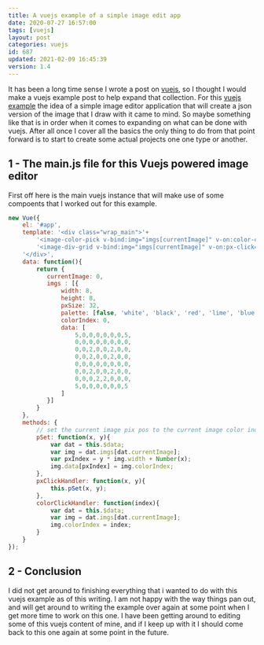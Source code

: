 ```yaml
---
title: A vuejs example of a simple image edit app
date: 2020-07-27 16:57:00
tags: [vuejs]
layout: post
categories: vuejs
id: 687
updated: 2021-02-09 16:45:39
version: 1.4
---
```


It has been a long time sense I wrote a post on [vuejs](https://vuejs.org/v2/guide/), so I thought I would make a vuejs example post to help expand that collection. For this [vuejs example](/2021/02/04/vuejs-example/) the idea of a simple image editor application that will create a json version of the image that I draw with it came to mind. So maybe something like that is in order when it comes to expanding on what can be done with vuejs. After all once I cover all the basics the only thing to do from that point forward is to start to create some actual projects one one type or another.

<!-- more -->

## 1 - The main.js file for this Vuejs powered image editor

First off here is the main vuejs instance that will make use of some compoents that I worked out for this example.

```js
new Vue({
    el: '#app',
    template: '<div class="wrap_main">'+
        '<image-color-pick v-bind:img="imgs[currentImage]" v-on:color-click="colorClickHandler"></image-color-pick>'+
        '<image-div-grid v-bind:img="imgs[currentImage]" v-on:px-click="pxClickHandler"></image-div-grid>'+
    '</div>',
    data: function(){
        return {
           currentImage: 0,
           imgs : [{
               width: 8,
               height: 8,
               pxSize: 32,
               palette: [false, 'white', 'black', 'red', 'lime', 'blue'],
               colorIndex: 0,
               data: [
                   5,0,0,0,0,0,0,5,
                   0,0,0,0,0,0,0,0,
                   0,0,2,0,0,2,0,0,
                   0,0,2,0,0,2,0,0,
                   0,0,0,0,0,0,0,0,
                   0,0,2,0,0,2,0,0,
                   0,0,0,2,2,0,0,0,
                   5,0,0,0,0,0,0,5
               ]
           }]
        }
    },
    methods: {
        // set the current image pix pos to the current image color index
        pSet: function(x, y){
            var dat = this.$data;
            var img = dat.imgs[dat.currentImage];
            var pxIndex = y * img.width + Number(x);
            img.data[pxIndex] = img.colorIndex;
        },
        pxClickHandler: function(x, y){
            this.pSet(x, y);
        },
        colorClickHandler: function(index){
            var dat = this.$data;
            var img = dat.imgs[dat.currentImage];
            img.colorIndex = index;
        }
    }
});
```

##

## 2 - Conclusion

I did not get around to finishing everything that i wanted to do with this vuejs example as of this writing. I am not happy with the way things pan out, and will get around to writing the example over again at some point when I get more time to work on this one. I have been getting around to editing some of this vuejs content of mine, and if I keep up with it I should come back to this one again at some point in the future.